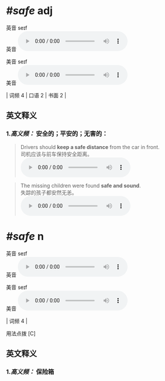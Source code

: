 # ***\#safe*** adj
英音 seɪf  
英音
<audio src="./media/safe-B.aac" controls="controls"></audio>

美音 seɪf  
美音
<audio src="./media/safe.aac" controls="controls"></audio>



| 词频 4 | 口语 2 | 书面 2 |  

英文释义
---
### 1.*高义频：* **安全的；平安的；无害的：**  

 > Drivers should **keep a safe distance** from the car in front.   
 > 司机应该与前车保持安全距离。    
<audio src="./media/safe-1.aac" controls="controls"></audio>

 > The missing children were found **safe and sound**.   
 > 失踪的孩子都安然无恙。    
<audio src="./media/safe-2.aac" controls="controls"></audio>


# ***\#safe*** n
英音 seɪf  
英音
<audio src="./media/safe-B.aac" controls="controls"></audio>

美音 seɪf  
美音
<audio src="./media/safe.aac" controls="controls"></audio>



| 词频 4 |  

用法点拨  [C]

英文释义
---
### 1.*高义频：* **保险箱**  



